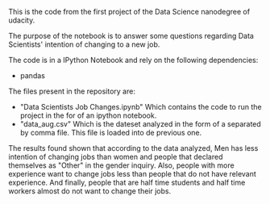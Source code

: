 This is the code from the first project of the Data Science nanodegree of udacity.

The purpose of the notebook is to answer some questions regarding Data Scientists' intention of changing to a new job.

The code is in a IPython Notebook and rely on the following dependencies:

  - pandas
  
The files present in the repository are:

  - "Data Scientists Job Changes.ipynb" Which contains the code to run the project in the for of an ipython notebook.
  - "data_aug.csv" Which is the dateset analyzed in the form of a separated by comma file. This file is loaded into de previous one.

The results found shown that according to the data analyzed, Men has less intention of changing jobs than women and people that declared themselves as "Other" in the gender inquiry. Also, people with more experience want to change jobs less than people that do not have relevant experience. And finally, people that are half time students and half time workers almost do not want to change their jobs.
